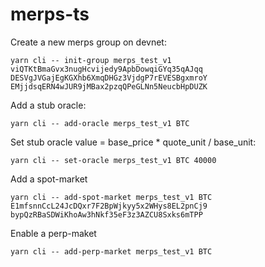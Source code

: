 # merps-ts

Create a new merps group on devnet:

```
yarn cli -- init-group merps_test_v1 viQTKtBmaGvx3nugHcvijedy9ApbDowqiGYq35qAJqq DESVgJVGajEgKGXhb6XmqDHGz3VjdgP7rEVESBgxmroY EMjjdsqERN4wJUR9jMBax2pzqQPeGLNn5NeucbHpDUZK
```

Add a stub oracle:

```
yarn cli -- add-oracle merps_test_v1 BTC
```

Set stub oracle value = base_price \* quote_unit / base_unit:

```
yarn cli -- set-oracle merps_test_v1 BTC 40000
```

Add a spot-market

```
yarn cli -- add-spot-market merps_test_v1 BTC E1mfsnnCcL24JcDQxr7F2BpWjkyy5x2WHys8EL2pnCj9 bypQzRBaSDWiKhoAw3hNkf35eF3z3AZCU8Sxks6mTPP
```

Enable a perp-maket

```
yarn cli -- add-perp-market merps_test_v1 BTC
```
